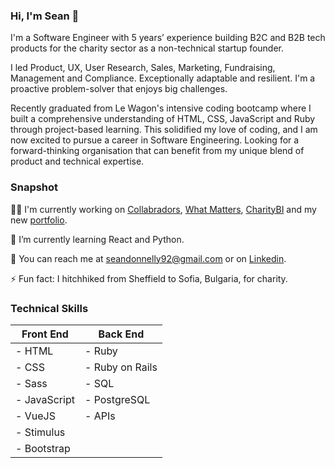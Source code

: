 ### Hi, I'm Sean 👋

I'm  a Software Engineer with 5 years’ experience building B2C and B2B tech products for the charity sector as a non-technical startup founder. 

I led Product, UX, User Research, Sales, Marketing, Fundraising, Management and Compliance. Exceptionally adaptable and resilient. I'm a proactive problem-solver that enjoys big challenges. 

Recently graduated from Le Wagon's intensive coding bootcamp where I built a comprehensive understanding of HTML, CSS, JavaScript and Ruby through project-based learning. This solidified my love of coding, and I am now excited to pursue a career in Software Engineering. Looking for a forward-thinking organisation that can benefit from my unique blend of product and technical expertise.

### Snapshot

👷🏻 I'm currently working on [Collabradors](https://www.collabradors.co.uk), [What Matters](https://www.dwmatters.com), [CharityBI](https://www.charity.bi) and my new [portfolio](https://www.seandonnelly.co.uk).

🌱 I’m currently learning React and Python.

📧 You can reach me at seandonnelly92@gmail.com or on [Linkedin](https://www.linkedin.com/in/seandonnelly92).

⚡ Fun fact: I hitchhiked from Sheffield to Sofia, Bulgaria, for charity. 

### Technical Skills
|Front End         |Back End        |
|-------------------|-----------------|
| - HTML            | - Ruby          |
| - CSS             | - Ruby on Rails |
| - Sass            | - SQL           |
| - JavaScript      | - PostgreSQL    |
| - VueJS           | - APIs                |
| - Stimulus        |                 |
| - Bootstrap       |                 |




<!--
**seandonnelly92/seandonnelly92** is a ✨ _special_ ✨ repository because its `README.md` (this file) appears on your GitHub profile.

Here are some ideas to get you started:

- 🔭 I’m currently working on ...
- 🌱 I’m currently learning ...
- 👯 I’m looking to collaborate on ...
- 🤔 I’m looking for help with ...
- 💬 Ask me about ...
- 📫 How to reach me: ...
- 😄 Pronouns: ...
- ⚡ Fun fact: ...
-->
